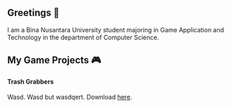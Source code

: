 ## Greetings 👋
I am a Bina Nusantara University student majoring in Game Application and Technology in the department of Computer Science.

## My Game Projects 🎮

#### Trash Grabbers
Wasd. Wasd but wasdqert. Download [here](https://github.com/bibyru/Little-Grabbers/).

<!--
**bibyru/bibyru** is a ✨ _special_ ✨ repository because its `README.md` (this file) appears on your GitHub profile.

Here are some ideas to get you started:

- 🔭 I’m currently working on ...
- 🌱 I’m currently learning ...
- 👯 I’m looking to collaborate on ...
- 🤔 I’m looking for help with ...
- 💬 Ask me about ...
- 📫 How to reach me: ...
- 😄 Pronouns: ...
- ⚡ Fun fact: ...
-->
